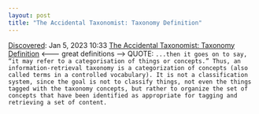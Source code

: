 ```yaml
---
layout: post
title: "The Accidental Taxonomist: Taxonomy Definition"
---
```

[Discovered](http://rolandtanglao.com/2020/07/29/p1-blogthis-checkvist-list-links-to-blog/): Jan 5, 2023 10:33  [The Accidental Taxonomist: Taxonomy Definition](http://accidental-taxonomist.blogspot.com/2022/12/taxonomy-definition.html) <--- great definitions --> QUOTE: `...then it goes on to say, “it may refer to a categorisation of things or concepts.” Thus, an information-retrieval taxonomy is a categorization of concepts (also called terms in a controlled vocabulary). It is not a classification system, since the goal is not to classify things, not even the things tagged with the taxonomy concepts, but rather to organize the set of concepts that have been identified as appropriate for tagging and retrieving a set of content.`
